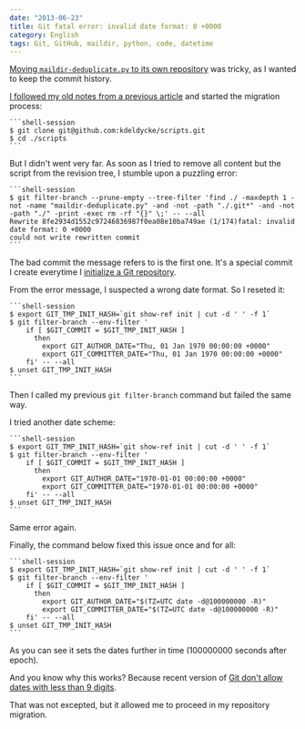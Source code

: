 ```yaml
---
date: "2013-06-23"
title: Git fatal error: invalid date format: 0 +0000
category: English
tags: Git, GitHub, maildir, python, code, datetime
---
```


[Moving `maildir-deduplicate.py` to its own repository](https://kevin.deldycke.com/2013/06/maildir-deduplicate-moved/)
was tricky, as I wanted to keep the commit history.

[I followed my old notes from a previous article](https://kevin.deldycke.com/2011/02/moving-git-subtree-repository/)
and started the migration process:

    ```shell-session
    $ git clone git@github.com:kdeldycke/scripts.git
    $ cd ./scripts
    ```

But I didn't went very far. As soon as I tried to remove all content but the
script from the revision tree, I stumble upon a puzzling error:

    ```shell-session
    $ git filter-branch --prune-empty --tree-filter 'find ./ -maxdepth 1 -not -name "maildir-deduplicate.py" -and -not -path "./.git*" -and -not -path "./" -print -exec rm -rf "{}" \;' -- --all
    Rewrite 8fe2934d1552c97246836987f0ea08e10ba749ae (1/174)fatal: invalid date format: 0 +0000
    could not write rewritten commit
    ```

The bad commit the message refers to is the first one. It's a special commit I
create everytime I
[initialize a Git repository](https://kevin.deldycke.com/2010/05/initialize-git-repositories/).

From the error message, I suspected a wrong date format. So I reseted it:

    ```shell-session
    $ export GIT_TMP_INIT_HASH=`git show-ref init | cut -d ' ' -f 1`
    $ git filter-branch --env-filter '
        if [ $GIT_COMMIT = $GIT_TMP_INIT_HASH ]
          then
            export GIT_AUTHOR_DATE="Thu, 01 Jan 1970 00:00:00 +0000"
            export GIT_COMMITTER_DATE="Thu, 01 Jan 1970 00:00:00 +0000"
        fi' -- --all
    $ unset GIT_TMP_INIT_HASH
    ```

Then I called my previous `git filter-branch` command but failed the same way.

I tried another date scheme:

    ```shell-session
    $ export GIT_TMP_INIT_HASH=`git show-ref init | cut -d ' ' -f 1`
    $ git filter-branch --env-filter '
        if [ $GIT_COMMIT = $GIT_TMP_INIT_HASH ]
          then
            export GIT_AUTHOR_DATE="1970-01-01 00:00:00 +0000"
            export GIT_COMMITTER_DATE="1970-01-01 00:00:00 +0000"
        fi' -- --all
    $ unset GIT_TMP_INIT_HASH
    ```

Same error again.

Finally, the command below fixed this issue once and for all:

    ```shell-session
    $ export GIT_TMP_INIT_HASH=`git show-ref init | cut -d ' ' -f 1`
    $ git filter-branch --env-filter '
        if [ $GIT_COMMIT = $GIT_TMP_INIT_HASH ]
          then
            export GIT_AUTHOR_DATE="$(TZ=UTC date -d@100000000 -R)"
            export GIT_COMMITTER_DATE="$(TZ=UTC date -d@100000000 -R)"
        fi' -- --all
    $ unset GIT_TMP_INIT_HASH
    ```

As you can see it sets the dates further in time (100000000 seconds after
epoch).

And you know why this works? Because recent version of
[Git don't allow dates with less than 9 digits](https://stackoverflow.com/a/5093714/487610).

That was not excepted, but it allowed me to proceed in my repository migration.
